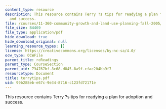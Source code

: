 ```yaml
---
content_type: resource
description: This resource contains Terry ?s tips for readying a plan for adoption
  and success.
file: /courses/11-360-community-growth-and-land-use-planning-fall-2005/99b288ebe67c9e348716c123fd72171e_terrytips.pdf
file_size: 84469
file_type: application/pdf
hide_download: true
hide_download_original: null
learning_resource_types: []
license: https://creativecommons.org/licenses/by-nc-sa/4.0/
ocw_type: OCWFile
parent_title: reReadings
parent_type: CourseSection
parent_uid: 734767bf-8c68-d845-8a9f-cfac204bb9f7
resourcetype: Document
title: terrytips.pdf
uid: 99b288eb-e67c-9e34-8716-c123fd72171e
---
```

This resource contains Terry ?s tips for readying a plan for adoption and success.